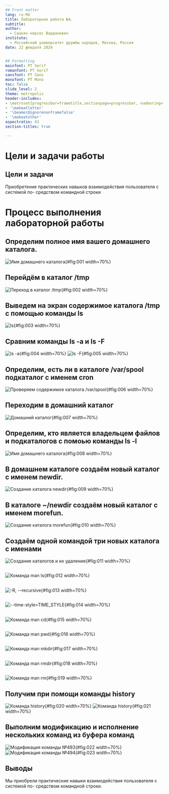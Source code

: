 ```yaml
---
## Front matter
lang: ru-RU
title: Лабораторная работа №4.
subtitle: 
author:
  - Саакян нерсес Варданович
institute:
  - Российский университет дружбы народов, Москва, Россия
date: 22 февраля 2024


## Formatting
mainfont: PT Serif
romanfont: PT Serif
sansfont: PT Sans
monofont: PT Mono
toc: false
slide_level: 2
theme: metropolis
header-includes:
- \metroset{progressbar=frametitle,sectionpage=progressbar, numbering=fraction}
- '\makeatletter'
- '\beamer@ignorenonframefalse'
- '\makeatother'
aspectratio: 43
section-titles: true

---
```


# Цели и задачи работы

## Цели и задачи

Приобретение практических навыков взаимодействия пользователя с системой по-
средством командной строки

# Процесс выполнения лабораторной работы

## Определим полное имя вашего домашнего каталога.

![Имя домашнего каталога](image/1.jpg){#fig:001 width=70%}

## Перейдём в каталог /tmp

![Переход в каталог /tmp](image/2.jpg){#fig:002 width=70%}

## Выведем на экран содержимое каталога /tmp с помощью команды ls

![ls](image/3.jpg){#fig:003 width=70%}

## Сравним команды ls -a и ls -F

![ls -a](image/4.jpg){#fig:004 width=70%}
![ls -F](image/5.jpg){#fig:005 width=70%}
## Определим, есть ли в каталоге /var/spool подкаталог с именем cron

![Проверяем содержимое каталога /var/spool](image/6.jpg){#fig:006 width=70%}

## Переходим в домашний каталог

![Домашний каталог](image/7.jpg){#fig:007 width=70%}

## Определим, кто является владельцем файлов и подкаталогов с помоью команды ls -l

![Имя домашнего каталога](image/8.jpg){#fig:008 width=70%}

## В домашнем каталоге создаём новый каталог с именем newdir.

![Создание каталога newdir](image/9.jpg){#fig:009 width=70%}

## В каталоге ~/newdir создаём новый каталог с именем morefun.

![Создание каталога morefun](image/10.jpg){#fig:010 width=70%}

## Cоздаём одной командой три новых каталога с именами

![Создание каталогов и их удаление](image/11.jpg){#fig:011 width=70%}

##

![Команда man ls](image/12.jpg){#fig:012 width=70%}

##

![ -R, --recursive](image/13.jpg){#fig:013 width=70%}

##

![--time-style=TIME_STYLE](image/14.jpg){#fig:014 width=70%}

##

![Команда man cd](image/15.jpg){#fig:015 width=70%}

##

![Команда man pwd](image/16.jpg){#fig:016 width=70%}

##

![Команда man mkdir](image/17.jpg){#fig:017 width=70%}

##

![Команда man rmdir](image/18.jpg){#fig:018 width=70%}

##

![Команда man rm](image/19.jpg){#fig:019 width=70%}

## Получим при помощи команды history

![Команда history](image/20.jpg){#fig:020 width=70%}
![Команда history](image/21.jpg){#fig:021 width=70%}

## Выполним модификацию и исполнение нескольких команд из буфера команд

![Модификация команды №493](image/22.jpg){#fig:022 width=70%}
![Модификация команды №494](image/23.jpg){#fig:023 width=70%}

## Выводы

Мы приобрели практические навыки взаимодействия пользователя с системой по-
средством командной строки.
